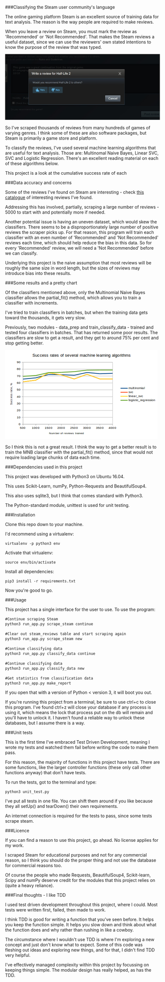###Classifying the Steam user community's language 

The online gaming platform Steam is an excellent source of training data for text analysis. The reason is the way people are required to make reviews.

When you leave a review on Steam, you must mark the review as 'Recommended' or 'Not Recommended'. That makes the Steam reviews a useful dataset, since we can use the reviewers' own stated intentions to know the purpose of the review that was typed.

![steam_review](issues/verify_good_bad.jpg)

So I've scraped thousands of reviews from many hundreds of games of varying genres. I think some of these are also software packages, but Steam is primarily a game store and platform.

To classify the reviews, I've used several machine learning algorithms that are useful for text analysis. Those are: Multinomal Naive Bayes, Linear SVC, SVC and Logistic Regression. There's an excellent reading material on each of these algorithms below.

This project is a look at the cumulative success rate of each

###Data accuracy and concerns

Some of the reviews I've found on Steam are interesting - check [this catalogue](/issues) of interesting reviews I've found.

Addressing this has involved, partially, scraping a large number of reviews - 5000 to start with and potentially more if needed.

Another potential issue is having an uneven dataset, which would skew the classifiers. There seems to be a disproportionately large number of positive reviews the scraper picks up. For that reason, this program will train each classifier with an even number of 'Recommended' and 'Not Recommended' reviews each time, which should help reduce the bias in this data. So for every 'Recommended' review, we will need a 'Not Recommended' before we can classify.

Underlying this project is the naive assumption that most reviews will be roughly the same size in word length, but the sizes of reviews may introduce bias into these results.

###Some results and a pretty chart

Of the classifiers mentioned above, only the Multinomial Naive Bayes classifier allows the partial_fit() method, which allows you to train a classifier with increments. 

I've tried to train classifiers in batches, but when the training data gets toward the thousands, it gets very slow. 

Previously, two modules - data_prep and train_classify_data - trained and tested four classifiers in batches. That has returned some poor results. The classifiers are slow to get a result, and they get to around 75% per cent and stop getting better.

![results_from_comparisons](pics/results_from_comparisons.png)

So I think this is not a great result. I think the way to get a better result is to train the MNB classifier with the partial_fit() method, since that would not require loading large chunks of data each time.

###Dependencies used in this project

This project was developed with Python3 on Ubuntu 16.04. 

This uses Scikit-Learn, numPy, Python-Requests and BeautifulSoup4.

This also uses sqlite3, but I think that comes standard with Python3.

The Python-standard module, unittest is used for unit testing.

###Installation

Clone this repo down to your machine.

I'd recommend using a virtualenv:

    virtualenv -p python3 env

Activate that virtualenv:

    source env/bin/activate

Install all dependencies:

    pip3 install -r requirements.txt

Now you're good to go.

###Usage

This project has a single interface for the user to use. To use the program:
    
    #Continue scraping Steam
    python3 run_app.py scrape_steam continue

    #Clear out steam_reviews table and start scraping again
    python3 run_app.py scrape_steam new

    #Continue classifying data
    python3 run_app.py classify_data continue

    #Continue classifying data
    python3 run_app.py classify_data new

    #Get statistics from classification data
    python3 run_app.py make_report

If you open that with a version of Python < version 3, it will boot you out.

If you're running this project from a terminal, be sure to use ctrl+c to close this program. I've found ctrl+z will close your database if any process is using it, which means the lock that process put on the db will remain and you'll have to unlock it. I haven't found a reliable way to unlock these databases, but I assume there is a way.

###Unit tests

This is the first time I've embraced Test Driven Development, meaning I wrote my tests and watched them fail before writing the code to make them pass. 

For this reason, the majority of functions in this project have tests. There are some functions, like the larger controller functions (these only call other functions anyway) that don't have tests.

To run the tests, got to the terminal and type:

    python3 unit_test.py

I've put all tests in one file. You can shift them around if you like because they all setUp() and tearDown() their own requirements.

An internet connection is required for the tests to pass, since some tests scrape steam.

###Licence

If you can find a reason to use this project, go ahead. No license applies for my work. 

I scraped Steam for educational purposes and not for any commercial reason, so I think you should do the proper thing and not use the database for commercial reasons too.

Of course the people who made Requests, BeautifulSoup4, Scikit-learn, Scipy and numPy deserve credit for the modules that this project relies on (quite a heavy reliance).

###Final thoughts - I like TDD

I used test driven development throughout this project, where I could. Most tests were written first, failed, then made to work.

I think TDD is good for writing a function that you've seen before. It helps you keep the function simple. It helps you slow down and think about what the function does and why rather than rushing in like a cowboy.

The circumstance where I wouldn't use TDD is where I'm exploring a new concept and just don't know what to expect. Some of this code was fleshing out ideas and exploring new things, and for that, I didn't find TDD very helpful.

I've effectively managed complexity within this project by focussing on keeping things simple. The modular design has really helped, as has the TDD.
